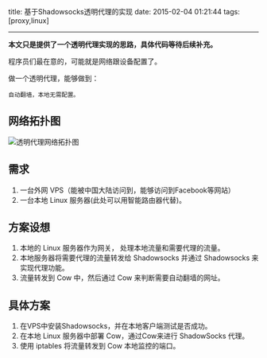 title: 基于Shadowsocks透明代理的实现
date: 2015-02-04 01:21:44
tags: [proxy,linux]

---
**本文只是提供了一个透明代理实现的思路，具体代码等待后续补充。**


<!--more-->
程序员们最在意的，可能就是网络跟设备配置了。

做一个透明代理，能够做到：

	自动翻墙，本地无需配置。

## 网络拓扑图
![透明代理网络拓扑图](https://ws4.sinaimg.cn/large/006tNc79ly1flzgup0srqj30j906oq33.jpg)

## 需求

1. 一台外网 VPS（能被中国大陆访问到，能够访问到Facebook等网站）
2. 一台本地 Linux 服务器(此处可以用智能路由器代替)。

## 方案设想

1. 本地的 Linux 服务器作为网关， 处理本地流量和需要代理的流量。
2. 本地服务器将需要代理的流量转发给 Shadowsocks 并通过 Shadowsocks 来实现代理功能。
3. 流量转发到 Cow 中，然后通过 Cow 来判断需要自动翻墙的网址。

## 具体方案

1. 在VPS中安装Shadowsocks，并在本地客户端测试是否成功。
2. 在本地 Linux 服务器中部署 Cow，通过Cow来进行 ShadowSocks 代理。
3. 使用 iptables 将流量转发到 Cow 本地监控的端口。
